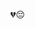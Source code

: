 💔😔

<!---
APENASUMJOGADO/APENASUMJOGADO is a ✨ special ✨ repository because its `README.md` (this file) appears on your GitHub profile.
You can click the Preview link to take a look at your changes.
--->
